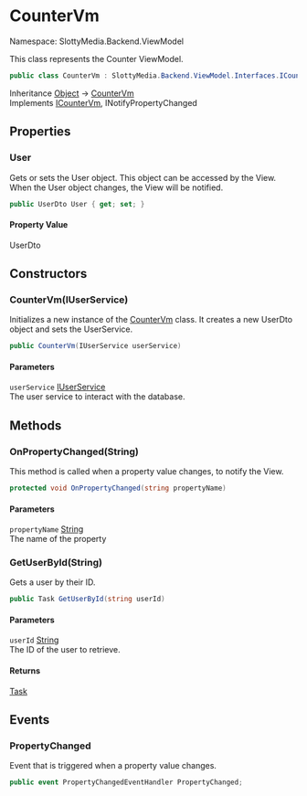 # CounterVm

Namespace: SlottyMedia.Backend.ViewModel

This class represents the Counter ViewModel.

```csharp
public class CounterVm : SlottyMedia.Backend.ViewModel.Interfaces.ICounterVm, System.ComponentModel.INotifyPropertyChanged
```

Inheritance [Object](https://docs.microsoft.com/en-us/dotnet/api/system.object) → [CounterVm](./slottymedia.backend.viewmodel.countervm.md)<br>
Implements [ICounterVm](./slottymedia.backend.viewmodel.interfaces.icountervm.md), INotifyPropertyChanged

## Properties

### **User**

Gets or sets the User object. This object can be accessed by the View. When the User object changes, the View will be notified.

```csharp
public UserDto User { get; set; }
```

#### Property Value

UserDto<br>

## Constructors

### **CounterVm(IUserService)**

Initializes a new instance of the [CounterVm](./slottymedia.backend.viewmodel.countervm.md) class. It creates a new UserDto object and sets the UserService.

```csharp
public CounterVm(IUserService userService)
```

#### Parameters

`userService` [IUserService](./slottymedia.backend.services.interfaces.iuserservice.md)<br>
The user service to interact with the database.

## Methods

### **OnPropertyChanged(String)**

This method is called when a property value changes, to notify the View.

```csharp
protected void OnPropertyChanged(string propertyName)
```

#### Parameters

`propertyName` [String](https://docs.microsoft.com/en-us/dotnet/api/system.string)<br>
The name of the property

### **GetUserById(String)**

Gets a user by their ID.

```csharp
public Task GetUserById(string userId)
```

#### Parameters

`userId` [String](https://docs.microsoft.com/en-us/dotnet/api/system.string)<br>
The ID of the user to retrieve.

#### Returns

[Task](https://docs.microsoft.com/en-us/dotnet/api/system.threading.tasks.task)<br>

## Events

### **PropertyChanged**

Event that is triggered when a property value changes.

```csharp
public event PropertyChangedEventHandler PropertyChanged;
```
